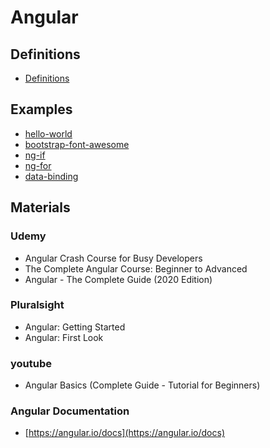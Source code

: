 # Angular

## Definitions
* [Definitions](definitions)

## Examples
* [hello-world](hello-world)
* [bootstrap-font-awesome](bootstrap-font-awesome)
* [ng-if](ng-if)
* [ng-for](ng-for)
* [data-binding](data-binding)

## Materials
### Udemy
* Angular Crash Course for Busy Developers
* The Complete Angular Course: Beginner to Advanced
* Angular - The Complete Guide (2020 Edition)

### Pluralsight
* Angular: Getting Started
* Angular: First Look

### youtube
* Angular Basics (Complete Guide - Tutorial for Beginners)

### Angular Documentation
* [https://angular.io/docs](https://angular.io/docs)